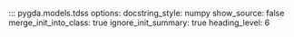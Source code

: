::: pygda.models.tdss
    options:
      docstring_style: numpy
      show_source: false
      merge_init_into_class: true
      ignore_init_summary: true
      heading_level: 6
